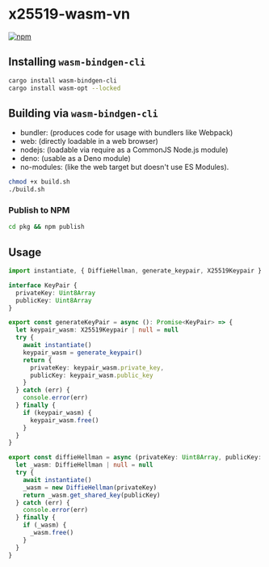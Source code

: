 # x25519-wasm-vn
[![npm](https://img.shields.io/npm/v/x25519-wasm-vn)](https://www.npmjs.com/package/x25519-wasm-vn)

## Installing `wasm-bindgen-cli`

```sh
cargo install wasm-bindgen-cli
cargo install wasm-opt --locked
```

## Building via `wasm-bindgen-cli`

* bundler: (produces code for usage with bundlers like Webpack)
* web: (directly loadable in a web browser)
* nodejs: (loadable via require as a CommonJS Node.js module)
* deno: (usable as a Deno module)
* no-modules: (like the web target but doesn't use ES Modules).

```sh
chmod +x build.sh
./build.sh
```

### Publish to NPM

```sh
cd pkg && npm publish
```

## Usage

```ts
import instantiate, { DiffieHellman, generate_keypair, X25519Keypair } from 'x25519-wasm-vn'

interface KeyPair {
  privateKey: Uint8Array
  publicKey: Uint8Array
}

export const generateKeyPair = async (): Promise<KeyPair> => {
  let keypair_wasm: X25519Keypair | null = null
  try {
    await instantiate()
    keypair_wasm = generate_keypair()
    return {
      privateKey: keypair_wasm.private_key,
      publicKey: keypair_wasm.public_key
    }
  } catch (err) {
    console.error(err)
  } finally {
    if (keypair_wasm) {
      keypair_wasm.free()
    }
  }
}

export const diffieHellman = async (privateKey: Uint8Array, publicKey: Uint8Array): Promise<Uint8Array> => {
  let _wasm: DiffieHellman | null = null
  try {
    await instantiate()
    _wasm = new DiffieHellman(privateKey)
    return _wasm.get_shared_key(publicKey)
  } catch (err) {
    console.error(err)
  } finally {
    if (_wasm) {
      _wasm.free()
    }
  }
}
```
